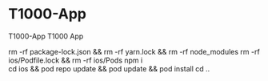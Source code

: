 # T1000-App
T1000-App
T1000 App




rm -rf package-lock.json && rm -rf yarn.lock && rm -rf node_modules
rm -rf ios/Podfile.lock && rm -rf ios/Pods
npm i  
cd ios && pod repo update && pod update && pod install
cd ..